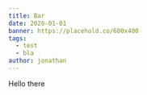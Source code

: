 ```yaml
---
title: Bar
date: 2020-01-01
banner: https://placehold.co/600x400
tags:
  - test
  - bla
author: jonathan
---
```


Hello there
